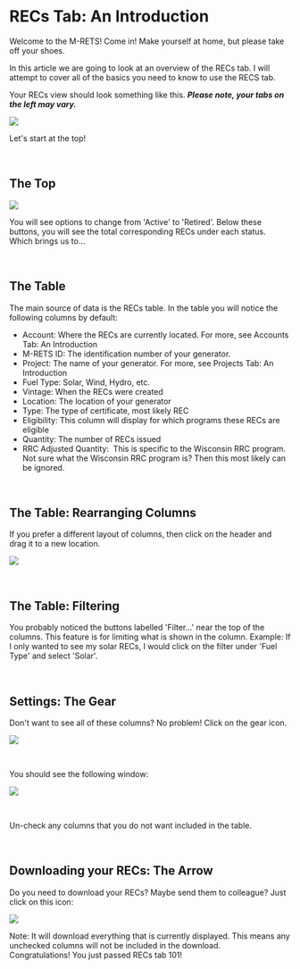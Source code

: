 # RECs Tab: An Introduction

Welcome to the M-RETS! Come in! Make yourself at home, but please take off your shoes.

In this article we are going to look at an overview of the RECs tab. I will attempt to cover all of the basics you need to know to use the RECS tab. 

Your RECs view should look something like this. ***Please note, your tabs on the left may vary.***

![](https://github.com/mrets/photos/blob/master/certificates_tab1b.png?raw=true)

Let's start at the top!

<br>

## The Top

![](https://github.com/mrets/photos/blob/master/certificates_tab2b.png?raw=true)

You will see options to change from 'Active' to 'Retired'. Below these buttons, you will see the total corresponding RECs under each status. Which brings us to...

<br>

## The Table

The main source of data is the RECs table. In the table you will notice the following columns by default:

-   Account: Where the RECs are currently located. For more, see Accounts Tab: An Introduction
-   M-RETS ID: The identification number of your generator.
-   Project: The name of your generator. For more, see Projects Tab: An Introduction
-   Fuel Type: Solar, Wind, Hydro, etc.
-   Vintage: When the RECs were created
-   Location: The location of your generator
-   Type: The type of certificate, most likely REC
-   Eligibility: This column will display for which programs these RECs are eligible
-   Quantity: The number of RECs issued
-   RRC Adjusted Quantity:  This is specific to the Wisconsin RRC program. Not sure what the Wisconsin RRC program is? Then this most likely can be ignored.

<br>

## The Table: Rearranging Columns

If you prefer a different layout of columns, then click on the header and drag it to a new location. 

![](https://github.com/mrets/photos/blob/master/certificates_tab3.gif?raw=true)

<br>

## The Table: Filtering

You probably noticed the buttons labelled 'Filter...' near the top of the columns. This feature is for limiting what is shown in the column. Example: If I only wanted to see my solar RECs, I would click on the filter under 'Fuel Type' and select 'Solar'.

<br>

## Settings: The Gear

Don't want to see all of these columns? No problem! Click on the gear icon.

![](https://github.com/mrets/photos/blob/master/certificates_tab4.png?raw=true)

<br>

You should see the following window:

![](https://github.com/mrets/photos/blob/master/certificates_tab5b.png?raw=true)

<br>

Un-check any columns that you do not want included in the table.

<br>

## Downloading your RECs: The Arrow

Do you need to download your RECs? Maybe send them to colleague? Just click on this icon:

![](https://github.com/mrets/photos/blob/master/certificates_tab6.png?raw=true)

Note: It will download everything that is currently displayed. This means any unchecked columns will not be included in the download.\
Congratulations! You just passed RECs tab 101!
